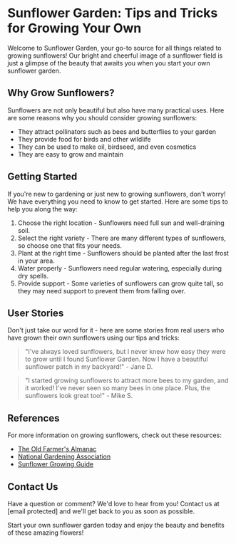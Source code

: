 <!--
Write me content for website with wallpaper which alt text is:

"A bright and cheerful image of a sunflower field for a gardening or nature website"

The name/title of the page should not be 1:1 copy of the alt text but rather a real content of the website which is using this wallpaper.

- Use markdown format
- Start with the heading
- The content should look like a real website
- Include real sections like references, contact, user stories, etc. use things relevant to the page purpose.
- Feel free to use structure like headings, bullets, numbering, blockquotes, paragraphs, horizontal lines, etc.
- You can use formatting like bold or _italic_
- You can include UTF-8 emojis
- Links should be only #hash anchors (and you can refer to the document itself)
- Do not include images
-->

<!--font:The font that best fits the website is Montserrat-->

# Sunflower Garden: Tips and Tricks for Growing Your Own

Welcome to Sunflower Garden, your go-to source for all things related to growing sunflowers! Our bright and cheerful image of a sunflower field is just a glimpse of the beauty that awaits you when you start your own sunflower garden.

## Why Grow Sunflowers?

Sunflowers are not only beautiful but also have many practical uses. Here are some reasons why you should consider growing sunflowers:

-   They attract pollinators such as bees and butterflies to your garden
-   They provide food for birds and other wildlife
-   They can be used to make oil, birdseed, and even cosmetics
-   They are easy to grow and maintain

## Getting Started

If you're new to gardening or just new to growing sunflowers, don't worry! We have everything you need to know to get started. Here are some tips to help you along the way:

1. Choose the right location - Sunflowers need full sun and well-draining soil.
2. Select the right variety - There are many different types of sunflowers, so choose one that fits your needs.
3. Plant at the right time - Sunflowers should be planted after the last frost in your area.
4. Water properly - Sunflowers need regular watering, especially during dry spells.
5. Provide support - Some varieties of sunflowers can grow quite tall, so they may need support to prevent them from falling over.

## User Stories

Don't just take our word for it - here are some stories from real users who have grown their own sunflowers using our tips and tricks:

> "I've always loved sunflowers, but I never knew how easy they were to grow until I found Sunflower Garden. Now I have a beautiful sunflower patch in my backyard!" - Jane D.

> "I started growing sunflowers to attract more bees to my garden, and it worked! I've never seen so many bees in one place. Plus, the sunflowers look great too!" - Mike S.

## References

For more information on growing sunflowers, check out these resources:

-   [The Old Farmer's Almanac](#)
-   [National Gardening Association](#)
-   [Sunflower Growing Guide](#)

## Contact Us

Have a question or comment? We'd love to hear from you! Contact us at [email protected] and we'll get back to you as soon as possible.

Start your own sunflower garden today and enjoy the beauty and benefits of these amazing flowers!
